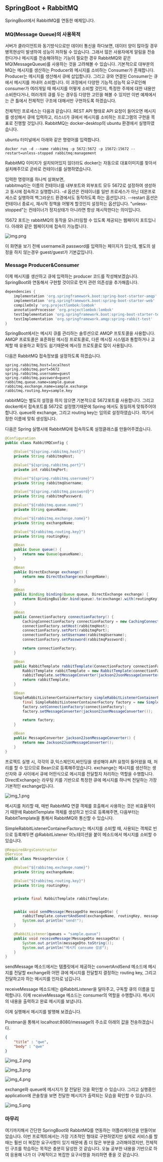 ## SpringBoot + RabbitMQ ##

SpringBoot에서 RabbitMQ를 연동한 예제입니다.


### MQ(Message Queue)의 사용목적 ###
서버가 클라이언트와 동기방식으로만 데이터 통신을 하다보면, 데이터 양이 많아질 경우 병목현상이 발생하여 성능이 저하될 수 있습니다.
그래서 많은 사용자에게 알림을 전송한다거나 메시지를 전송해야하는 기능이 필요한 경우 RabbitMQ와 같은 MQ(MessageQueue)를 사용하는 것을 고려해볼 수 있습니다.
기본적으로 대부분의 MQ는 메시지를 생산하는 Producer와 메시지를 소비하는 Consumer가 존재합니다.
Producer는 메시지를 생산해서 큐에 삽입합니다. 그리고 큐와 연결된 Consumer는 큐에서 메시지를 꺼내어 소비합니다.
이 과정에서 다양한 기능적.성능적 요구로인해 consumer가 여러개일 때 메시지를 어떻게 소비할 것인지, 특정한 주제에 대한 내용만 소비한다거나, 여러개의 큐를 두는 경우등 다양한 고민을 해볼 수 있지만 
이번 예제에서는 큰 틀에서 전체적인 구조에 대해서만 구현하도록 하겠습니다. 

전체적인 프로세스는 다음과 같습니다.
REST API 형태로 API 요청이 들어오면 메시지를 생성해서 큐에 입력하고, 리스너가 큐에서 메시지를 소비하는 프로그램의 구현을 목표로 진행할 것입니다.
RabbitMQ는 docker-desktop의 ubuntu 환경에서 실행하였습니다.

ubuntu 터미널에서 아래와 같은 명령어를 입력합니다.
 

```shell
docker run -d --name rabbitmq -p 5672:5672 -p 15672:15672 --restart=unless-stopped rabbitmq:management
```
RabbitMQ 이미지가 설치되어있지 않더라도 docker는 자동으로 대표이미지를 찾아서 설치해주므로 곧바로 컨테이너를 실행하였습니다.

입력한 명령어를 하나씩 살펴보면,  
rabbitmq라는 이름의 컨테이너를 내부포트와 외부포트 모두 5672로 설정하여 생성하고 동시에 접속하고 실행합니다.
-d 옵션은 컨테이너를 일반 프로세스가 아닌 데몬프로세스로 실행하여 백그라운드 환경에서도 동작하도록 하는 옵션입니다.
--restart 옵션은 컨테이너 종료시, 재시작 정책을 어떻게 할것인지 설정하는 옵션입니다. "unless-stopped"는 컨테이너가 정지상태가 아니라면 항상 재시작한다는 의미입니다.

15672 포트는 rabbitMQ의 동작을 모니터링할 수 있도록 제공되는 웹페이지 포트입니다. 
아래와 같은 웹페이지에 접속이 가능합니다.

![img.png](img.png)

이 화면을 보기 전에 username과 password를 입력하는 페이지가 있는데, 별도의 설정을 하지 않는경우 guest/guest가 기본값입니다.



### Message Producer&Consumer ###

이제 메시지를 생산하고 큐에 입력하는 producer 코드를 작성해보겠습니다.
SpringBoot와 연동해서 구현할 것이므로 먼저 관련 의존성을 추가해줍니다.

```groovy
dependencies {
    implementation 'org.springframework.boot:spring-boot-starter-amqp'
    implementation 'org.springframework.boot:spring-boot-starter-web'
    compileOnly 'org.projectlombok:lombok'
    annotationProcessor 'org.projectlombok:lombok'
    testImplementation 'org.springframework.boot:spring-boot-starter-test'
    testImplementation 'org.springframework.amqp:spring-rabbit-test'
}
```
SpringBoot에서는 메시지 큐를 관리하는 솔루션으로 AMQP 프토토콜을 사용합니다.
AMQP 프로토콜은 표준화된 메시징 프로토콜로, 다른 메시징 시스템과 통합하거나 교체할 때 유용하고 확장도 쉽기때문에 메시징 프로토콜로 많이 사용됩니다.

다음은 RabbitMQ 접속정보를 설정하도록 하겠습니다.

```properties
spring.rabbitmq.host=localhost
spring.rabbitmq.port=5672
spring.rabbitmq.username=guest
spring.rabbitmq.password=guest
rabbitmq.queue.name=sample.queue
rabbitmq.exchange.name=sample.exchange
rabbitmq.routing.key=sample.key
```

rabbitMQ는 별도의 설정을 하지 않으면 기본적으로 5672포트를 사용합니다. 그리고 docker에서 접속포트를 5672로 설정했기때문에 Spring 에서도 동일하게 맞춰주어야 합니다.
queue와 exchange, 그리고 routing key는 임의로 설정하였습니다. 여기서 정한 이름에 맞춰 생성됩니다.

다음은 Spring 실행시에 RabbitMQ에 접속하도록 설정클래스를 만들어주겠습니다.
```java
@Configuration
public class RabbitMQConfig {

    @Value("${spring.rabbitmq.host}")
    private String rabbitmqHost;

    @Value("${spring.rabbitmq.port}")
    private int rabbitmqPort;

    @Value("${spring.rabbitmq.username}")
    private String rabbitmqUsername;

    @Value("${spring.rabbitmq.password}")
    private String rabbitmqPassword;

    @Value("${rabbitmq.queue.name}")
    private String queueName;

    @Value("${rabbitmq.exchange.name}")
    private String exchangeName;

    @Value("${rabbitmq.routing.key}")
    private String routingKey;

    @Bean
    public Queue queue() {
        return new Queue(queueName);
    }

    @Bean
    public DirectExchange exchange() {
        return new DirectExchange(exchangeName);
    }

    @Bean
    public Binding binding(Queue queue, DirectExchange exchange) {
        return BindingBuilder.bind(queue).to(exchange).with(routingKey);
    }

    @Bean
    public ConnectionFactory connectionFactory() {
        CachingConnectionFactory connectionFactory = new CachingConnectionFactory();
        connectionFactory.setHost(rabbitmqHost);
        connectionFactory.setPort(rabbitmqPort);
        connectionFactory.setUsername(rabbitmqUsername);
        connectionFactory.setPassword(rabbitmqPassword);

        return connectionFactory;
    }

    @Bean
    public RabbitTemplate rabbitTemplate(ConnectionFactory connectionFactory) {
        RabbitTemplate rabbitTemplate = new RabbitTemplate(connectionFactory);
        rabbitTemplate.setMessageConverter(jackson2JsonMessageConverter());
        return rabbitTemplate;
    }

    @Bean
    SimpleRabbitListenerContainerFactory simpleRabbitListenerContainerFactory(ConnectionFactory connectionFactory) {
        final SimpleRabbitListenerContainerFactory factory = new SimpleRabbitListenerContainerFactory();
        factory.setConnectionFactory(connectionFactory);
        factory.setMessageConverter(jackson2JsonMessageConverter());

        return factory;
    }

    @Bean
    public MessageConverter jackson2JsonMessageConverter() {
        return new Jackson2JsonMessageConverter();
    }
}
```

프로젝트 실행 시, 각각의 큐,익스체인지,바인딩을 생성해야 API 요청이 들어왔을 때, 처리를 할 수 있으므로 Bean으로 등록해주었습니다.
exchange는 메시지를 생산하는 생산자와 큐 사이에서 큐에 어떤식으로 메시지를 전달할지 처리하는 역할을 수행합니다.
DirectExchange는 라우팅 키를 기반으로 특정한 큐에 메시지를 하나씩 전달하는 가장 기본적인 exchange입니다.

![img_1.png](img_1.png)

메시지를 처리할 때, 매번 RabbitMQ 연결 객체를 호출해서 사용하는 것은 비효율적이기 때문에 RabbitTemplate 객체를 생성하고 빈으로 등록해주면, 다음부터는 RabbitTemplate을 통해서
RabbitMQ와 통신할 수 있습니다.

SimpleRabbitListenerContainerFactory는 메시지를 소비할 때, 사용되는 객체로 빈으로 등록해두면 @RabbitListener 어노테이션을 붙이 메소드에서 메시지를 소비할 수 있습니다.

```java
@RequiredArgsConstructor
@Service
public class MessageService {

    @Value("${rabbitmq.exchange.name}")
    private String exchangeName;

    @Value("${rabbitmq.routing.key}")
    private String routingKey;


    private final RabbitTemplate rabbitTemplate;


    public void sendMessage(MessageDto messageDto) {
        rabbitTemplate.convertAndSend(exchangeName, routingKey, messageDto);
        System.out.println("send!");
    }

    @RabbitListener(queues = "sample.queue")
    public void receiveMessage(MessageDto messageDto) {
        System.out.println(messageDto.toString());
        System.out.println("메시지 consume 성공");
    }
}
```
sendMessage 메소드에서는 템플릿에서 제공하는 convertAndSend 메소드에 메시지를 전달할 exchange와 어떤 큐에 메시지를 전달할지 결정하는 routing key,
그리고 전달하고자 하는 메시지를 인자로 넘깁니다.

receiveMessage 메소드에는 @RabbitListener을 달아주고, 구독할 큐의 이름을 입력합니다.
이제 receiveMessage 메소드는 consumer의 역할을 수행합니다. 메시지의 내용을 출력하고 완료 메시지를 보냅니다.

이제 실행해서 메시지를 발행해 보겠습니다.

Postman을 통해서 localhost:8080/message의 주소로 아래의 값을 전송하겠습니다.

```json
{
    "title" : "qwe",
    "body" : "qwe"
}
```

![img_2.png](img_2.png)


![img_3.png](img_3.png)

![img_4.png](img_4.png)

exchange와 queue에 메시지가 잘 전달된 것을 확인할 수 있습니다.
그리고 실행중인 application에 콘솔창을 보면 전달한 메시지가 출력되는 모습을 확인할 수 있습니다.


![img_5.png](img_5.png)


### 마무리 ###

여기까지해서 간단한 SpringBoot와 RabbitMQ를 연동하는 어플리케이션을 만들어보았습니다.
이번 프로젝트에서는 가장 기초적인 형태로 구현하였지만 실제로 서비스를 할 때는 훨씬 더 복잡한 요구사항이 있기 때문에 좀 더 많은 부분을 고려해야겠지만,
전체적인 구조를 학습하는 목적은 충분히 달성한 것 같습니다.
오늘 공부한 내용을 기반으로 하여 응용해 나가 더 구체적이고 복잡한 요구사항을 처리하면 좋을 것 같습니다.
